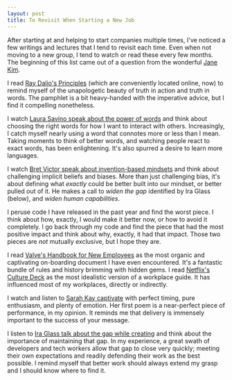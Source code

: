 ```yaml
---
layout: post
title: To Revisit When Starting a New Job
---
```


After starting at and helping to start companies multiple times, I've noticed a few writings and lectures that I tend to revisit each time. Even when not moving to a new group, I tend to watch or read these every few months. The beginning of this list came out of a question from the wonderful [Jane Kim][7].

I read [Ray Dalio's Principles][0] (which are conveniently located online, now) to remind myself of the unapologetic beauty of truth in action and truth in words. The pamphlet is a bit heavy-handed with the imperative advice, but I find it compelling nonetheless.

I watch [Laura Savino speak about the power of words][1] and think about choosing the right words for how I want to interact with others. Increasingly, I catch myself nearly using a word that connotes more or less than I mean. Taking moments to think of better words, and watching people react to exact words, has been enlightening. It's also spurred a desire to learn more languages.

I watch [Bret Victor speak about invention-based mindsets][2] and think about challenging implicit beliefs and biases. More than just challenging bias, it's about defining what _exactly_ could be better built into our mindset, or better pulled out of it. He makes a call to _widen the gap_ identified by Ira Glass (below), and _widen human capabilities_.

I peruse code I have released in the past year and find the worst piece. I think about how, exactly, I would make it better now, or how to avoid it completely. I go back through my code and find the piece that had the most positive impact and think about why, exactly, it had that impact. Those two pieces are _not_ mutually exclusive, but I hope they are.

I read [Valve's Handbook for New Employees][3] as the most organic and captivating on-boarding document I have even encountered. It's a fantastic bundle of rules and history brimming with hidden gems. I read [Netflix's Culture Deck][4] as the most idealistic version of a workplace guide. It has influenced most of my workplaces, directly or indirectly.

I watch and listen to [Sarah Kay captivate][6] with perfect timing, pure enthusiasm, and plenty of emotion. Her first poem is a near-perfect piece of performance, in my opinion. It reminds me that delivery is immensely important to the success of your message.

I listen to [Ira Glass talk about the gap while creating][5] and think about the importance of maintaining that gap. In my experience, a great swath of developers and tech workers allow that gap to close very quickly; meeting their own expectations and readily defending their work as the best possible. I remind myself that better work should always extend my grasp and I should know where to find it.

[0]: https://www.principles.com
[1]: https://vimeo.com/112107650
[2]: https://vimeo.com/36579366
[3]: http://www.valvesoftware.com/company/Valve_Handbook_LowRes.pdf
[4]: http://www.slideshare.net/reed2001/culture-1798664
[5]: https://vimeo.com/85040589
[6]: https://www.youtube.com/watch?v=0snNB1yS3IE
[7]: https://twitter.com/happygeometry
